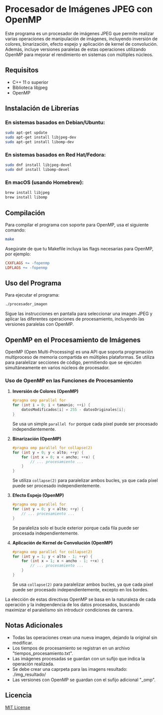 # Procesador de Imágenes JPEG con OpenMP

Este programa es un procesador de imágenes JPEG que permite realizar varias operaciones de manipulación de imágenes, incluyendo inversión de colores, binarización, efecto espejo y aplicación de kernel de convolución. Además, incluye versiones paralelas de estas operaciones utilizando OpenMP para mejorar el rendimiento en sistemas con múltiples núcleos.

## Requisitos

- C++ 11 o superior
- Biblioteca libjpeg
- OpenMP

## Instalación de Librerías

### En sistemas basados en Debian/Ubuntu:

```bash
sudo apt-get update
sudo apt-get install libjpeg-dev
sudo apt-get install libomp-dev
```

### En sistemas basados en Red Hat/Fedora:

```bash
sudo dnf install libjpeg-devel
sudo dnf install libomp-devel
```

### En macOS (usando Homebrew):

```bash
brew install libjpeg
brew install libomp
```

## Compilación

Para compilar el programa con soporte para OpenMP, usa el siguiente comando:

```bash
make
```

Asegúrate de que tu Makefile incluya las flags necesarias para OpenMP, por ejemplo:

```makefile
CXXFLAGS += -fopenmp
LDFLAGS += -fopenmp
```

## Uso del Programa

Para ejecutar el programa:

```bash
./procesador_imagen
```

Sigue las instrucciones en pantalla para seleccionar una imagen JPEG y aplicar las diferentes operaciones de procesamiento, incluyendo las versiones paralelas con OpenMP.

## OpenMP en el Procesamiento de Imágenes

OpenMP (Open Multi-Processing) es una API que soporta programación multiproceso de memoria compartida en múltiples plataformas. Se utiliza para paralelizar secciones de código, permitiendo que se ejecuten simultáneamente en varios núcleos de procesador.

### Uso de OpenMP en las Funciones de Procesamiento

1. **Inversión de Colores (OpenMP)**
   ```cpp
   #pragma omp parallel for
   for (int i = 0; i < tamanio; ++i) {
       datosModificados[i] = 255 - datosOriginales[i];
   }
   ```
   Se usa un simple `parallel for` porque cada píxel puede ser procesado independientemente.

2. **Binarización (OpenMP)**
   ```cpp
   #pragma omp parallel for collapse(2)
   for (int y = 0; y < alto; ++y) {
       for (int x = 0; x < ancho; ++x) {
           // ... procesamiento ...
       }
   }
   ```
   Se utiliza `collapse(2)` para paralelizar ambos bucles, ya que cada píxel puede ser procesado independientemente.

3. **Efecto Espejo (OpenMP)**
   ```cpp
   #pragma omp parallel for
   for (int y = 0; y < alto; ++y) {
       // ... procesamiento ...
   }
   ```
   Se paraleliza solo el bucle exterior porque cada fila puede ser procesada independientemente.

4. **Aplicación de Kernel de Convolución (OpenMP)**
   ```cpp
   #pragma omp parallel for collapse(2)
   for (int y = 1; y < alto - 1; ++y) {
       for (int x = 1; x < ancho - 1; ++x) {
           // ... procesamiento ...
       }
   }
   ```
   Se usa `collapse(2)` para paralelizar ambos bucles, ya que cada píxel puede ser procesado independientemente, excepto en los bordes.

La elección de estas directivas OpenMP se basa en la naturaleza de cada operación y la independencia de los datos procesados, buscando maximizar el paralelismo sin introducir condiciones de carrera.

## Notas Adicionales

- Todas las operaciones crean una nueva imagen, dejando la original sin modificar.
- Los tiempos de procesamiento se registran en un archivo "tiempos_procesamiento.txt".
- Las imágenes procesadas se guardan con un sufijo que indica la operación realizada.
- Se debe crear una caprpeta para las imagens resultado: ./img_resultado/
- Las versiones con OpenMP se guardan con el sufijo adicional "_omp".


## Licencia

[MIT License](https://opensource.org/licenses/MIT)
